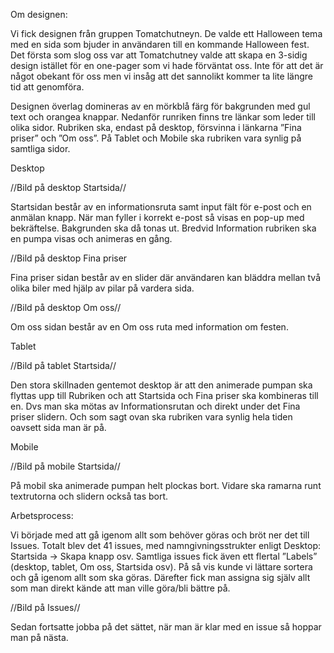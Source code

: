 Om designen:

Vi fick designen från gruppen Tomatchutneyn. De valde ett Halloween tema med en sida som bjuder in användaren till en kommande Halloween fest. Det första som slog oss var att Tomatchutney valde att skapa en 3-sidig design istället för en one-pager som vi hade förväntat oss. Inte för att det är något obekant för oss men vi insåg att det sannolikt kommer ta lite längre tid att genomföra. 

Designen överlag domineras av en mörkblå färg för bakgrunden med gul text och orangea knappar. Nedanför runriken finns tre länkar som leder till olika sidor. Rubriken ska, endast på desktop, försvinna i länkarna ”Fina priser” och ”Om oss”. På Tablet och Mobile ska rubriken vara synlig på samtliga sidor. 

Desktop

//Bild på desktop Startsida//

Startsidan består av en informationsruta samt input fält för e-post och en anmälan knapp. När man fyller i korrekt e-post så visas en pop-up med bekräftelse. Bakgrunden ska då tonas ut. Bredvid Information rubriken ska en pumpa visas och animeras en gång.

//Bild på desktop Fina priser

Fina priser sidan består av en slider där användaren kan bläddra mellan två olika biler med hjälp av pilar på vardera sida.

//Bild på desktop Om oss//

Om oss sidan består av en Om oss ruta med information om festen.

Tablet

//Bild på tablet Startsida//

Den stora skillnaden gentemot desktop är att den animerade pumpan ska flyttas upp till Rubriken och att Startsida och Fina priser ska kombineras till en. Dvs man ska mötas av Informationsrutan och direkt under det Fina priser slidern. Och som sagt ovan ska rubriken vara synlig hela tiden oavsett sida man är på.

Mobile

//Bild på mobile Startsida//

På mobil ska animerade pumpan helt plockas bort. Vidare ska ramarna runt textrutorna och slidern också tas bort.

Arbetsprocess:

Vi började med att gå igenom allt som behöver göras och bröt ner det till Issues. Totalt blev det 41 issues, med namngivningsstrukter enligt Desktop: Startsida -> Skapa knapp osv. Samtliga issues fick även ett flertal ”Labels” (desktop, tablet, Om oss, Startsida osv). På så vis kunde vi lättare sortera och gå igenom allt som ska göras. Därefter fick man assigna sig själv allt som man direkt kände att man ville göra/bli bättre på. 

//Bild på Issues//

Sedan fortsatte jobba på det sättet, när man är klar med en issue så hoppar man på nästa.
